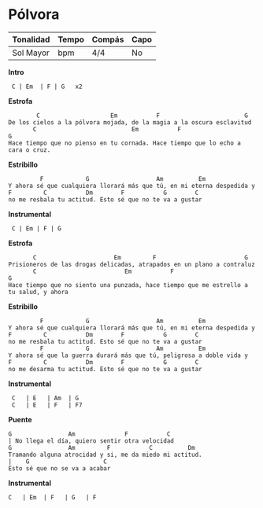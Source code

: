 # Pólvora

| Tonalidad | Tempo | Compás | Capo |
| --------- | ----- | ------ | ---- |
| Sol Mayor | bpm   | 4/4    | No   |

**Intro**

```
 C | Em  | F | G   x2
```
**Estrofa**
```
        C                    Em           F                        G
De los cielos a la pólvora mojada, de la magia a la oscura esclavitud
       C                           Em           F                          G
Hace tiempo que no pienso en tu cornada. Hace tiempo que lo echo a cara o cruz.
```
**Estribillo**
```
         F            G                   Am          Em
Y ahora sé que cualquiera llorará más que tú, en mi eterna despedida y
F         C           Dm        F           G        C
no me resbala tu actitud. Esto sé que no te va a gustar
```
**Instrumental**
```
 C | Em | F | G
```
**Estrofa**
```
       C                      Em         F                         G
Prisioneros de las drogas delicadas, atrapados en un plano a contraluz
       C                         Em           F                            G
Hace tiempo que no siento una punzada, hace tiempo que me estrello a tu salud, y ahora
```

<div style="page-break-after: always;"></div>

**Estribillo**
```
         F            G                   Am          Em
Y ahora sé que cualquiera llorará más que tú, en mi eterna despedida y
F         C           Dm        F           G        C
no me resbala tu actitud. Esto sé que no te va a gustar
         F            G                   Am          Em
Y ahora sé que la guerra durará más que tú, peligrosa a doble vida y
F         C           Dm        F           G        C
no me desarma tu actitud. Esto sé que no te va a gustar
```
**Instrumental**
```
 C   | E   | Am  | G
 C   | E   | F   | F7
```
**Puente**
```
G                Am              F           C
| No llega el día, quiero sentir otra velocidad
G                Am         F           C          Dm
Tramando alguna atrocidad y si, me da miedo mi actitud.
|    G	                   C
Esto sé que no se va a acabar
```
**Instrumental**
```
C   | Em  | F   | G   | F
```